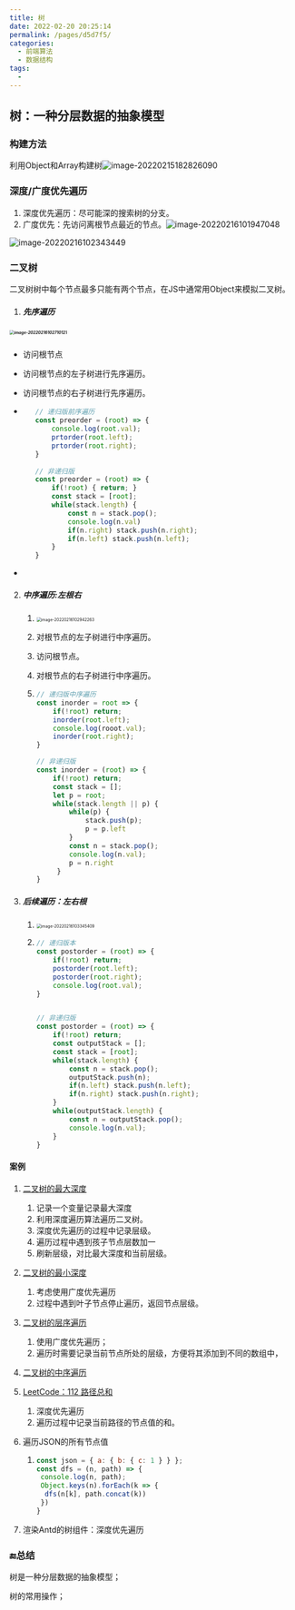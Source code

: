 ```yaml
---
title: 树
date: 2022-02-20 20:25:14
permalink: /pages/d5d7f5/
categories:
  - 前端算法
  - 数据结构
tags:
  - 
---
```


## **树**：一种分层数据的抽象模型

### 构建方法

利用Object和Array构建树![image-20220215182826090](C:\Users\小曹\Pictures\image-20220215182826090.png)

### 深度/广度优先遍历

1. 深度优先遍历：尽可能深的搜索树的分支。
2. 广度优先：先访问离根节点最近的节点。![image-20220216101947048](https://pic-xiaocao123-1304191709.cos.ap-guangzhou.myqcloud.com/image-20220216101947048.png)

![image-20220216102343449](https://pic-xiaocao123-1304191709.cos.ap-guangzhou.myqcloud.com/image-20220216102343449.png)

### 二叉树

二叉树树中每个节点最多只能有两个节点，在JS中通常用Object来模拟二叉树。

1. ##### 先序遍历

##### <img src="https://pic-xiaocao123-1304191709.cos.ap-guangzhou.myqcloud.com/image-20220216102710121.png" alt="image-20220216102710121" style="zoom:50%;" />

- 访问根节点

- 访问根节点的左子树进行先序遍历。

- 访问根节点的右子树进行先序遍历。

- ```js
     // 递归版前序遍历
     const preorder = (root) => {
         console.log(root.val);
         prtorder(root.left);
         prtorder(root.right);
     }
     
     // 非递归版
     const preorder = (root) => {
         if(!root) { return; }
         const stack = [root];
         while(stack.length) {
             const n = stack.pop();
             console.log(n.val)
             if(n.right) stack.push(n.right);
             if(n.left) stack.push(n.left);
         }
     }
     ```

-

2. ##### 中序遍历:左根右

   1. <img src="https://pic-xiaocao123-1304191709.cos.ap-guangzhou.myqcloud.com/image-20220216102942263.png" alt="image-20220216102942263" style="zoom:50%;" />

   2. 对根节点的左子树进行中序遍历。

   3. 访问根节点。

   4. 对根节点的右子树进行中序遍历。

   5. ```js
      // 递归版中序遍历
      const inorder = root => {
          if(!root) return;
          inorder(root.left);
          console.log(rooot.val);
          inorder(root.right);
      }
      
      // 非递归版
      const inorder = (root) => {
          if(!root) return;
          const stack = [];
          let p = root;
          while(stack.length || p) {
              while(p) {
                  stack.push(p);
                  p = p.left
              }
              const n = stack.pop();
              console.log(n.val);
              p = n.right
           }
      }
      ```

3. ##### 后续遍历：左右根

   1. <img src="https://pic-xiaocao123-1304191709.cos.ap-guangzhou.myqcloud.com/image-20220216103345409.png" alt="image-20220216103345409" style="zoom:50%;" />

   2. ```js
      // 递归版本
      const postorder = (root) => {
          if(!root) return;
          postorder(root.left);
          postorder(root.right);
          console.log(root.val);
      }
      
      
      // 非递归版
      const postorder = (root) => {
          if(!root) return;
          const outputStack = [];
          const stack = [root];
          while(stack.length) {
              const n = stack.pop();
              outputStack.push(n);
              if(n.left) stack.push(n.left);
              if(n.right) stack.push(n.right);
          }
          while(outputStack.length) {
              const n = outputStack.pop();
              console.log(n.val);
          }
      }
      ```

#### 案例

1. [二叉树的最大深度](https://leetcode-cn.com/problems/maximum-depth-of-binary-tree/)

   1. 记录一个变量记录最大深度
   2. 利用深度遍历算法遍历二叉树。
   3. 深度优先遍历的过程中记录层级。
   4. 遍历过程中遇到孩子节点层数加一
   5. 刷新层级，对比最大深度和当前层级。

2. [二叉树的最小深度](https://leetcode-cn.com/problems/minimum-depth-of-binary-tree/)

   1. 考虑使用广度优先遍历
   2. 过程中遇到叶子节点停止遍历，返回节点层级。

3. [二叉树的层序遍历](https://leetcode-cn.com/problems/binary-tree-level-order-traversal/)

   1. 使用广度优先遍历；
   2. 遍历时需要记录当前节点所处的层级，方便将其添加到不同的数组中，

4. [二叉树的中序遍历](https://leetcode-cn.com/problems/binary-tree-inorder-traversal/)

5. [LeetCode：112 路径总和](https://leetcode-cn.com/problems/path-sum/)

   1. 深度优先遍历
   2. 遍历过程中记录当前路径的节点值的和。

6. 遍历JSON的所有节点值

   1. ```js
      const json = { a: { b: { c: 1 } } };
      const dfs = (n, path) => {
       console.log(n, path);
       Object.keys(n).forEach(k => {
        dfs(n[k], path.concat(k))
       })
      }
      ```

7. 渲染Antd的树组件：深度优先遍历

### :end:总结

树是一种分层数据的抽象模型；

树的常用操作；
